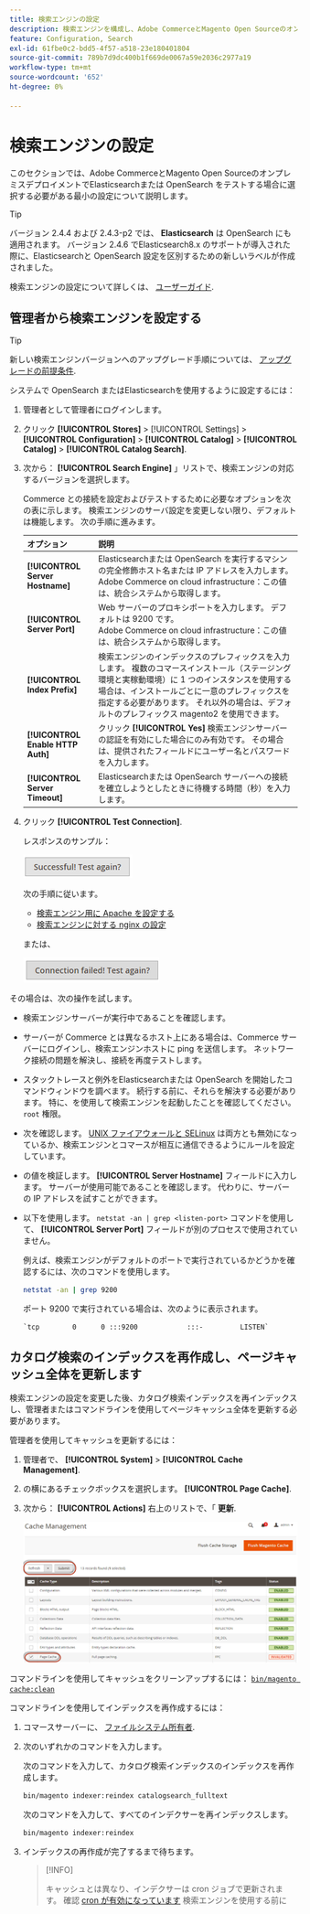 ```yaml
---
title: 検索エンジンの設定
description: 検索エンジンを構成し、Adobe CommerceとMagento Open Sourceのオンプレミスデプロイメントを行います。
feature: Configuration, Search
exl-id: 61fbe0c2-bdd5-4f57-a518-23e180401804
source-git-commit: 789b7d9dc400b1f669de0067a59e2036c2977a19
workflow-type: tm+mt
source-wordcount: '652'
ht-degree: 0%

---
```


# 検索エンジンの設定

このセクションでは、Adobe CommerceとMagento Open SourceのオンプレミスデプロイメントでElasticsearchまたは OpenSearch をテストする場合に選択する必要がある最小の設定について説明します。

>[!TIP]
>
>バージョン 2.4.4 および 2.4.3-p2 では、 **Elasticsearch** は OpenSearch にも適用されます。
>バージョン 2.4.6 でElasticsearch8.x のサポートが導入された際に、Elasticsearchと OpenSearch 設定を区別するための新しいラベルが作成されました。

検索エンジンの設定について詳しくは、 [ユーザーガイド](https://experienceleague.adobe.com/docs/commerce-admin/catalog/catalog/search/search-configuration.html).

## 管理者から検索エンジンを設定する

>[!TIP]
>
>新しい検索エンジンバージョンへのアップグレード手順については、 [アップグレードの前提条件](../../upgrade/prepare/prerequisites.md).

システムで OpenSearch またはElasticsearchを使用するように設定するには：

1. 管理者として管理者にログインします。
1. クリック **[!UICONTROL Stores]** > [!UICONTROL Settings] > **[!UICONTROL Configuration]** > **[!UICONTROL Catalog]** > **[!UICONTROL Catalog]** > **[!UICONTROL Catalog Search]**.
1. 次から： **[!UICONTROL Search Engine]** 」リストで、検索エンジンの対応するバージョンを選択します。

   Commerce との接続を設定およびテストするために必要なオプションを次の表に示します。 検索エンジンのサーバ設定を変更しない限り、デフォルトは機能します。 次の手順に進みます。

   | オプション | 説明 |
   |--- |--- |
   | **[!UICONTROL Server Hostname]** | Elasticsearchまたは OpenSearch を実行するマシンの完全修飾ホスト名または IP アドレスを入力します。<br>Adobe Commerce on cloud infrastructure：この値は、統合システムから取得します。 |
   | **[!UICONTROL Server Port]** | Web サーバーのプロキシポートを入力します。 デフォルトは 9200 です。<br>Adobe Commerce on cloud infrastructure：この値は、統合システムから取得します。 |
   | **[!UICONTROL Index Prefix]** | 検索エンジンのインデックスのプレフィックスを入力します。 複数のコマースインストール（ステージング環境と実稼動環境）に 1 つのインスタンスを使用する場合は、インストールごとに一意のプレフィックスを指定する必要があります。 それ以外の場合は、デフォルトのプレフィックス magento2 を使用できます。 |
   | **[!UICONTROL Enable HTTP Auth]** | クリック **[!UICONTROL Yes]** 検索エンジンサーバーの認証を有効にした場合にのみ有効です。 その場合は、提供されたフィールドにユーザー名とパスワードを入力します。 |
   | **[!UICONTROL Server Timeout]** | Elasticsearchまたは OpenSearch サーバーへの接続を確立しようとしたときに待機する時間（秒）を入力します。 |

1. クリック **[!UICONTROL Test Connection]**.

   レスポンスのサンプル：

   ![成功](../../assets/configuration/elastic_test-success.png)

   次の手順に従います。

   - [検索エンジン用に Apache を設定する](../../installation/prerequisites/search-engine/configure-apache.md)
   - [検索エンジンに対する nginx の設定](../../installation/prerequisites/search-engine/configure-nginx.md)

   または、

   ![失敗](../../assets/configuration/elastic_test-fail.png)

その場合は、次の操作を試します。

- 検索エンジンサーバーが実行中であることを確認します。
- サーバーが Commerce とは異なるホスト上にある場合は、Commerce サーバーにログインし、検索エンジンホストに ping を送信します。 ネットワーク接続の問題を解決し、接続を再度テストします。
- スタックトレースと例外をElasticsearchまたは OpenSearch を開始したコマンドウィンドウを調べます。 続行する前に、それらを解決する必要があります。 特に、を使用して検索エンジンを起動したことを確認してください。 `root` 権限。
- 次を確認します。 [UNIX ファイアウォールと SELinux](../../installation/prerequisites/search-engine/overview.md#firewall-and-selinux) は両方とも無効になっているか、検索エンジンとコマースが相互に通信できるようにルールを設定しています。
- の値を検証します。 **[!UICONTROL Server Hostname]** フィールドに入力します。 サーバーが使用可能であることを確認します。 代わりに、サーバーの IP アドレスを試すことができます。
- 以下を使用します。 `netstat -an | grep <listen-port>` コマンドを使用して、 **[!UICONTROL Server Port]** フィールドが別のプロセスで使用されていません。

  例えば、検索エンジンがデフォルトのポートで実行されているかどうかを確認するには、次のコマンドを使用します。

  ```bash
  netstat -an | grep 9200
  ```

  ポート 9200 で実行されている場合は、次のように表示されます。

  ```terminal
  `tcp        0      0 :::9200            :::-         LISTEN`
  ```

## カタログ検索のインデックスを再作成し、ページキャッシュ全体を更新します

検索エンジンの設定を変更した後、カタログ検索インデックスを再インデックスし、管理者またはコマンドラインを使用してページキャッシュ全体を更新する必要があります。

管理者を使用してキャッシュを更新するには：

1. 管理者で、 **[!UICONTROL System]** > **[!UICONTROL Cache Management]**.
1. の横にあるチェックボックスを選択します。 **[!UICONTROL Page Cache]**.
1. 次から： **[!UICONTROL Actions]** 右上のリストで、「 **更新**.

   ![キャッシュ管理](../../assets/configuration/refresh-cache.png)

コマンドラインを使用してキャッシュをクリーンアップするには： [`bin/magento cache:clean`](../cli/manage-cache.md#clean-and-flush-cache-types)

コマンドラインを使用してインデックスを再作成するには：

1. コマースサーバーに、 [ファイルシステム所有者](../../installation/prerequisites/file-system/overview.md).
1. 次のいずれかのコマンドを入力します。

   次のコマンドを入力して、カタログ検索インデックスのインデックスを再作成します。

   ```bash
   bin/magento indexer:reindex catalogsearch_fulltext
   ```

   次のコマンドを入力して、すべてのインデクサーを再インデックスします。

   ```bash
   bin/magento indexer:reindex
   ```

1. インデックスの再作成が完了するまで待ちます。

   >[!INFO]
   >
   >キャッシュとは異なり、インデクサーは cron ジョブで更新されます。 確認 [cron が有効になっています](../cli/configure-cron-jobs.md) 検索エンジンを使用する前に

